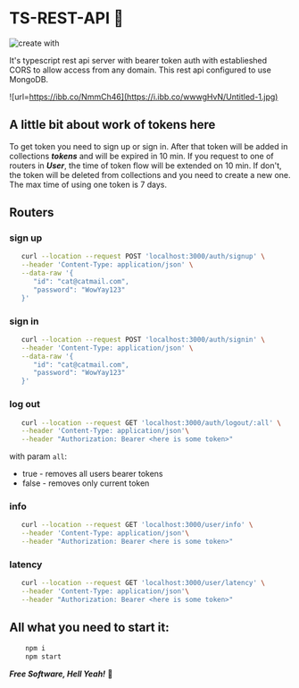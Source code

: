 # TS-REST-API :penguin:

![create with](https://img.shields.io/badge/create%20with-%F0%9F%92%96-ff69b4)

It's typescript rest api server with bearer token auth with establieshed CORS to allow access from any domain. This rest api configured to use MongoDB.

![url=https://ibb.co/NmmCh46](https://i.ibb.co/wwwgHvN/Untitled-1.jpg)

## A little bit about work of tokens here

To get token you need to sign up or sign in. After that token will be added in collections ***tokens*** and will be expired in 10 min. If you request to one of routers in ***User***, the time of token flow will be extended on 10 min. If don't, the token will be deleted from collections and you need to create a new one. The max time of using one token is 7 days.

## Routers

### sign up
```sh
   curl --location --request POST 'localhost:3000/auth/signup' \
   --header 'Content-Type: application/json' \
   --data-raw '{
      "id": "cat@catmail.com",
      "password": "WowYay123"
   }'

```

### sign in
```sh
   curl --location --request POST 'localhost:3000/auth/signin' \
   --header 'Content-Type: application/json' \
   --data-raw '{
      "id": "cat@catmail.com",
      "password": "WowYay123"
   }'

```

### log out
```sh
   curl --location --request GET 'localhost:3000/auth/logout/:all' \
   --header 'Content-Type: application/json'\
   --header "Authorization: Bearer <here is some token>"
```
with param `all`:
- true - removes all users bearer tokens
- false - removes only current token

### info
```sh
   curl --location --request GET 'localhost:3000/user/info' \
   --header 'Content-Type: application/json'\
   --header "Authorization: Bearer <here is some token>"
```

### latency
```sh
   curl --location --request GET 'localhost:3000/user/latency' \
   --header 'Content-Type: application/json'\
   --header "Authorization: Bearer <here is some token>"
```

## All what you need to start it:
```sh
    npm i
    npm start
```

***Free Software, Hell Yeah!*** :sheep: